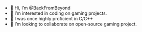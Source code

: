- 👋 Hi, I’m @BackFromBeyond
- 👀 I’m interested in coding on gaming projects.
- 🌱 I was once highly proficient in C/C++
- 💞️ I’m looking to collaborate on open-source gaming project.


<!---
BackFromBeyond/BackFromBeyond is a ✨ special ✨ repository because its `README.md` (this file) appears on your GitHub profile.
You can click the Preview link to take a look at your changes.
--->
